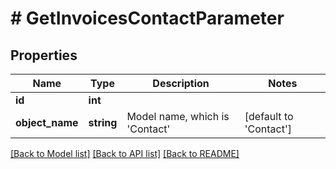 # # GetInvoicesContactParameter

## Properties

Name | Type | Description | Notes
------------ | ------------- | ------------- | -------------
**id** | **int** |  |
**object_name** | **string** | Model name, which is &#39;Contact&#39; | [default to 'Contact']

[[Back to Model list]](../../README.md#models) [[Back to API list]](../../README.md#endpoints) [[Back to README]](../../README.md)
